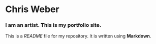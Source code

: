 # Chris Weber

### I am an artist. This is my portfolio site.

This is a *README* file for my repository. It is written using **Markdown**.
